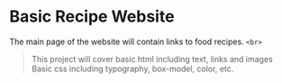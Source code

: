 # Basic Recipe Website

The main page of the website will contain links to food recipes.
`<br>`

> This project will cover basic html including text, links and images
> Basic css including typography, box-model, color, etc.
